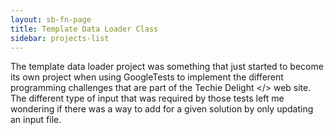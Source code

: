 ```yaml
---
layout: sb-fn-page
title: Template Data Loader Class
sidebar: projects-list
---
```


The template data loader project was something that just started to become its own project when using GoogleTests to implement the different
programming challenges that are part of the Techie Delight &lt;/&gt; web site.   The different type of input that was required by those tests
left me wondering if there was a way to add for a given solution by only updating an input file.


